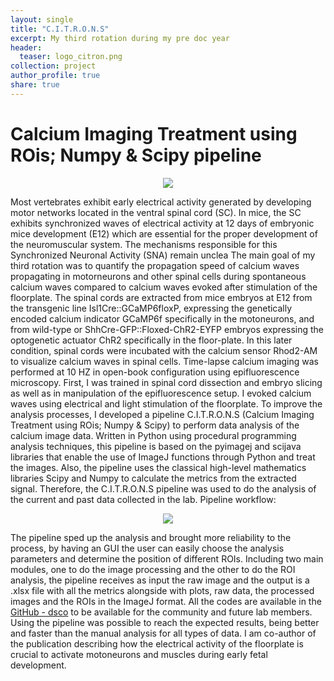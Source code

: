 ```yaml
---
layout: single
title: "C.I.T.R.O.N.S"
excerpt: My third rotation during my pre doc year
header:
  teaser: logo_citron.png
collection: project
author_profile: true
share: true
---
```


# Calcium Imaging Treatment using ROis; Numpy & Scipy pipeline

<p align="center">
  <img src="https://github.com/tuliofalmeida/tuliofalmeida.github.io/blob/master/images/logo_citron.png?raw=true" />
</p>

Most vertebrates exhibit early electrical activity generated by developing motor networks located in the ventral spinal cord (SC). In mice, the SC exhibits synchronized waves of electrical activity at 12 days of embryonic mice development (E12) which are essential for the proper development of the neuromuscular system. The mechanisms responsible for this Synchronized Neuronal Activity (SNA) remain unclea The main goal of my third rotation was to quantify the propagation speed of calcium waves propagating in motorneurons and other spinal cells during spontaneous calcium waves compared to calcium waves evoked after stimulation of the floorplate. The spinal cords are extracted from mice embryos at E12 from the transgenic line Isl1Cre::GCaMP6floxP, expressing the genetically encoded calcium indicator GCaMP6f specifically in the motoneurons, and from wild-type or ShhCre-GFP::Floxed-ChR2-EYFP embryos expressing the optogenetic actuator ChR2 specifically in the floor-plate. In this later condition, spinal cords were incubated with the calcium sensor Rhod2-AM to visualize calcium waves in spinal cells. Time-lapse calcium imaging was performed at 10 HZ in open-book configuration using epifluorescence microscopy. First, I was trained in spinal cord dissection and embryo slicing as well as in manipulation of the epifluorescence setup. I evoked calcium waves using electrical and light stimulation of the floorplate. To improve the analysis processes, I developed a pipeline C.I.T.R.O.N.S (Calcium Imaging Treatment using ROis; Numpy & Scipy) to perform data analysis of the calcium image data. Written in Python using procedural programming analysis techniques, this pipeline is based on the pyimagej and scijava libraries that enable the use of ImageJ functions through Python and treat the images. Also, the pipeline uses the classical high-level mathematics libraries Scipy and Numpy to calculate the metrics from the extracted signal. Therefore, the C.I.T.R.O.N.S pipeline was used to do the analysis of the current and past data collected in the lab. Pipeline workflow:

<p align="center">
  <img src="https://github.com/tuliofalmeida/tuliofalmeida.github.io/blob/master/images/citrons_horizontal.png?raw=true" />
</p>

The pipeline sped up the analysis and brought more reliability to the process, by having an GUI the user can easily choose the analysis parameters and determine the position of different ROIs. Including two main modules, one to do the image processing and the other to do the ROI analysis, the pipeline receives as input the raw image and the output is a .xlsx file with all the metrics alongside with plots, raw data, the processed images and the ROIs in the ImageJ format. All the codes are available in the [GitHub - dsco](https://github.com/tuliofalmeida/dsco) to be available for the community and future lab members. Using the pipeline was possible to reach the expected results, being better and faster than the manual analysis for all types of data. I am co-author of the publication describing how the electrical activity of the floorplate is crucial to activate motoneurons and muscles during early fetal development.


